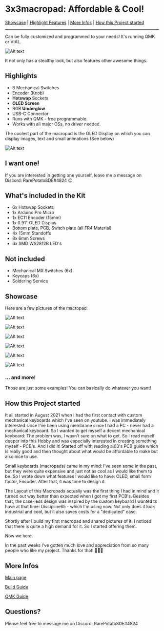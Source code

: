 # 3x3macropad: Affordable & Cool!

[Showcase](#showcase) | [Highlight Features](#highlights) | [More Infos](#more-infos) | [How this Project started](#how-this-project-started)

----

Can be fully customized and programmed to your needs! It's running QMK or VIAL.

![Alt text](resources/title.png)

It not only has a stealthy look, but also features other awesome things.

## Highlights

* 6 Mechanical Switches
* Encoder (Knob)
* **Hotswap** Sockets
* **OLED Screen**
* RGB **Underglow**
* USB-C Connector
* Runs with QMK - free programmable.
* Works with all major OSs, no driver needed.

The coolest part of the macropad is the OLED Display on which you can display images, text and small animations (See below)

![Alt text](resources/animation-bongocat.gif)

## I want one!

If you are interested in getting one yourself, leave me a message on Discord: RarePotato8DE#4824 😉

## What's included in the Kit

* 6x Hotswap Sockets
* 1x Arduino Pro Micro
* 1x EC11 Encoder (15mm)
* 1x 0.91" OLED Display
* Bottom plate, PCB, Switch plate (all FR4 Material)
* 4x 15mm Standoffs
* 8x 6mm Screws
* 6x SMD WS2812B LED's

## Not included

* Mechanical MX Switches (6x)
* Keycaps (6x)
* Soldering Service

## Showcase

Here are a few pictures of the macropad:

![Alt text](resources/black2.jpg)

![Alt text](resources/black3.jpg)

![Alt text](resources/pad1.png)

![Alt text](resources/pad3.png)

![Alt text](resources/pad7.png)

![Alt text](resources/unknown.png)

### ... and more!

Those are just some examples! You can basically do whatever you want!

## How this Project started

It all started in August 2021 when I had the first contact with custom mechanical keyboards which I've seen on youtube. I was immediately interested since I've been using membrane since I had a PC - never had a mechanical keyboard. So I wanted to get myself a decent mechanical keyboard: The problem was, I wasn't sure on what to get.
So I read myself deeper into this Hobby and was especially interested in creating something myself - PCB's. And I did it!
Started off with reading ai03's PCB guide which is really good and then thought about what would be affordable to make but also nice to use.

Small keyboards (macropads) came in my mind: I've seen some in the past, but they were quite expensive and just not as cool as I would like them to be.
So I wrote down what features I would like to have: OLED, small form factor, Encoder. After that, it was time to design it.

The Layout of this Macropads actually was the first thing I had in mind and it turned out way better than expected when I got my first PCB's.
Besides that, the case-less design was inspired by the custom keyboard I wanted to have at that time: Discipline65 - which I'm using now.
Not only does it look industrial and cool, but it also saves costs for a "dedicated" case.

Shortly after I build my first macropad and shared pictures of it, I noticed that there is quite a high demand for it. So I started offering them.

Now we here. 

In the past weeks I've gotten much love and appreciation from so many people who like my project. Thanks for that! 💜💜💜

## More Infos

[Main page](README.md)

[Build Guide](build_guide.md)

[QMK Guide](qmk_guide.md)

## Questions?

Please feel free to message me on Discord: RarePotato8DE#4824
